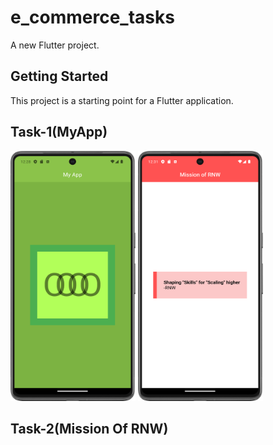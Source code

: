 # e_commerce_tasks

A new Flutter project.

## Getting Started

This project is a starting point for a Flutter application.

## Task-1(MyApp)    
<img src = "https://github.com/Zimil-Patel/e_commerce_tasks/blob/master/snaps/MyApp.png" width = "200" height = "400">  <img src = "https://github.com/Zimil-Patel/e_commerce_tasks/blob/master/snaps/MissionOfRNW.png" width = "200" height = "400">

## Task-2(Mission Of RNW)




